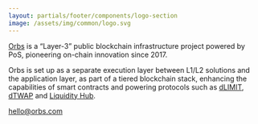 ```yaml
---
layout: partials/footer/components/logo-section
image: /assets/img/common/logo.svg
---
```


[Orbs](https://www.orbs.com/) is a “Layer-3” public blockchain infrastructure project powered by PoS, pioneering on-chain innovation since 2017.

Orbs is set up as a separate execution layer between L1/L2 solutions and the application layer, as part of a tiered blockchain stack, enhancing the capabilities of smart contracts and powering protocols such as [dLIMIT](https://www.orbs.com/dlimit/), [dTWAP](https://www.orbs.com/dtwap/) and [Liquidity Hub](https://www.orbs.com/liquidity-hub/).

[hello@orbs.com](hello@orbs.com "email")
